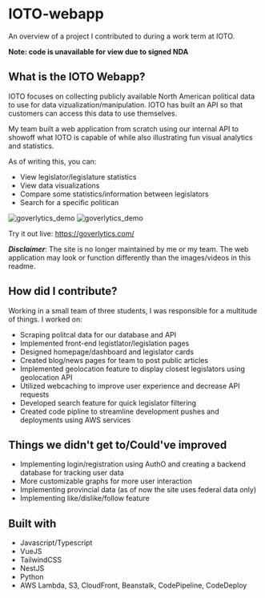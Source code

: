 # IOTO-webapp
An overview of a project I contributed to during a work term at IOTO.

**Note: code is unavailable for view due to signed NDA**

## What is the IOTO Webapp?
IOTO focuses on collecting publicly available North American political data to use for data vizualization/manipulation. IOTO has built an API so that customers can access this data to use themselves.

My team built a web application from scratch using our internal API to showoff what IOTO is capable of while also illustrating fun visual analytics and statistics. 

As of writing this, you can:
- View legislator/legislature statistics  
- View data visualizations  
- Compare some statistics/information between legislators 
- Search for a specific politican

![goverlytics_demo](https://media.giphy.com/media/dCPma1n5k6Zo5koisz/giphy.gif)
![goverlytics_demo](https://media.giphy.com/media/Hsu7tfSslO9vliSIcI/giphy.gif)

Try it out live: https://goverlytics.com/

***Disclaimer***: The site is no longer maintained by me or my team. The web application may look or function differently than the images/videos in this readme.

## How did I contribute?
Working in a small team of three students, I was responsible for a multitude of things. I worked on:

- Scraping politcal data for our database and API
- Implemented front-end legistlator/legislation pages
- Designed homepage/dashboard and legislator cards
- Created blog/news pages for team to post public articles
- Implemented geolocation feature to display closest legislators using geolocation API
- Utilized webcaching to improve user experience and decrease API requests
- Developed search feature for quick legislator filtering
- Created code pipline to streamline development pushes and deployments using AWS services

## Things we didn't get to/Could've improved
- Implementing login/registration using AuthO and creating a backend database for tracking user data
- More customizable graphs for more user interaction
- Implementing provincial data (as of now the site uses federal data only)
- Implementing like/dislike/follow feature

## Built with
- Javascript/Typescript
- VueJS
- TailwindCSS
- NestJS
- Python
- AWS Lambda, S3, CloudFront, Beanstalk, CodePipeline, CodeDeploy
